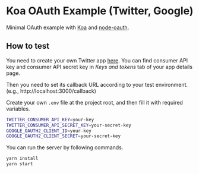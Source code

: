 # Koa OAuth Example (Twitter, Google)

Minimal OAuth example with [Koa](https://koajs.com/) and [node-oauth](https://github.com/ciaranj/node-oauth).

## How to test
You need to create your own Twitter app [here](https://developer.twitter.com/). You can find consumer API key and consumer API secret key in *Keys and tokens* tab of your app details page.

Then you need to set its callback URL according to your test environment. (e.g., http://localhost:3000/callback)

Create your own `.env` file at the project root, and then fill it with required variables.

```bash
TWITTER_CONSUMER_API_KEY=your-key
TWITTER_CONSUMER_API_SECRET_KEY=your-secret-key
GOOGLE_OAUTH2_CLIENT_ID=your-key
GOOGLE_OAUTH2_CLIENT_SECRET=your-secret-key
```

You can run the server by following commands.

```bash
yarn install
yarn start
```
